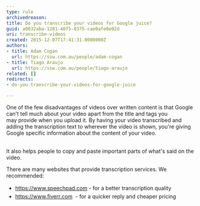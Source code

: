 ```yaml
---
type: rule
archivedreason: 
title: Do you transcribe your videos for Google juice?
guid: a0832aba-1281-40f5-8375-cae0afe6e02d
uri: transcribe-videos
created: 2015-12-07T17:41:31.0000000Z
authors:
- title: Adam Cogan
  url: https://ssw.com.au/people/adam-cogan
- title: Tiago Araujo
  url: https://ssw.com.au/people/tiago-araujo
related: []
redirects:
- do-you-transcribe-your-videos-for-google-juice

---
```



One of the few disadvantages of videos over written content is that&#160;Google can't tell much about your video apart from the title and tags you may&#160;provide when you upload it. By having your video transcribed&#160;and adding the transcription text&#160;to wherever the video is shown, you're giving Google specific information about the&#160;content&#160;of your video.&#160; 
<br><excerpt class='endintro'></excerpt><br>
<p>It also helps people to copy and paste important parts of what's&#160;said on the video.​</p><p>There are many websites that provide transcription services. We recommended&#58;</p><ul><li><a href="https&#58;//www.speechpad.com/" style="line-height&#58;1.6;">https&#58;//www.speechpad.com</a><span style="line-height&#58;1.6;">&#160;- for a better transcription&#160;quality</span><br></li><li><a href="https&#58;//www.fiverr.com/" style="line-height&#58;1.6;">https&#58;//www.fiverr.com</a><span style="line-height&#58;1.6;">&#160; -&#160;<span style="line-height&#58;20.8px;">for a quicker reply and cheaper pricing</span></span><br></li></ul><br><p><br></p>


